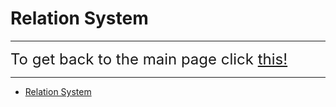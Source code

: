 # Relation System

---

<font size="5">To get back to the main page click <a href="../DeltaBlox">this!</a></font>

---

- [Relation System](#relation-system)
